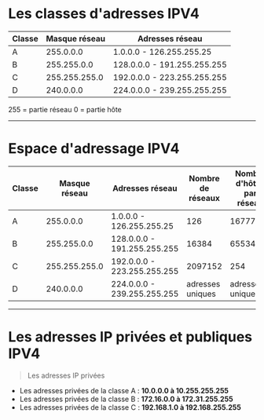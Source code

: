 # Les classes d'adresses IPV4

Classe | Masque réseau | Adresses réseau | 
-------| --------------| ----------      | 
A      | 255.0.0.0     | 1.0.0.0 - 126.255.255.25 | 
B      | 255.255.0.0   | 128.0.0.0 - 191.255.255.255 |
C      | 255.255.255.0 | 192.0.0.0 - 223.255.255.255 |
D      | 240.0.0.0     | 224.0.0.0 - 239.255.255.255 |

255 = partie réseau
0 = partie hôte

-----------------------------------------------------------

# Espace d'adressage IPV4

Classe | Masque réseau | Adresses réseau | Nombre de réseaux | Nombre d'hôtes par réseau
-------| --------------| ----------      |  ----------       | ----------
A      | 255.0.0.0     | 1.0.0.0 - 126.255.255.25 |126 | 16777214 | 16777214 |
B      | 255.255.0.0   | 128.0.0.0 - 191.255.255.255 |16384 | 65534 | 65534 |
C      | 255.255.255.0 | 192.0.0.0 - 223.255.255.255 | 2097152 | 254 | 254 |
D      | 240.0.0.0     | 224.0.0.0 - 239.255.255.255 | adresses uniques | adresses uniques |

-----------------------------------------------------------

# Les adresses IP privées et publiques IPV4

> Les adresses IP privées

-    Les adresses privées de la classe A : <b> 10.0.0.0 à 10.255.255.255 </b>
-    Les adresses privées de la classe B : <b> 172.16.0.0 à 172.31.255.255 </b>
-    Les adresses privées de la classe C : <b> 192.168.1.0 à 192.168.255.255 </b>

